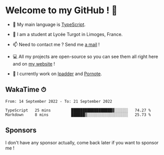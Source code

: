# Welcome to my GitHub ! 🌃

- 🔭 My main language is [TypeScript](https://www.typescriptlang.org/).

- 🌱 I am a student at Lycée Turgot in Limoges, France.

- 📫 Need to contact me ? Send me <a href="mailto:mikkel@milescode.dev">a mail</a> !

- 💻 All my projects are open-source so you can see them all right here and on <a href="https://www.vexcited.ml">my website</a> !

- 👀 I currently work on [lpadder](https://github.com/Vexcited/lpadder) and [Pornote](https://github.com/Vexcited/Pornote).

## WakaTime ⏱

<!--START_SECTION:waka-->

```text
From: 14 September 2022 - To: 21 September 2022

TypeScript   25 mins         ██████████████████▓░░░░░░   74.27 %
Markdown     8 mins          ██████▒░░░░░░░░░░░░░░░░░░   25.73 %
```

<!--END_SECTION:waka-->

## Sponsors

I don't have any sponsor actually, come back later if you want to sponsor me !
